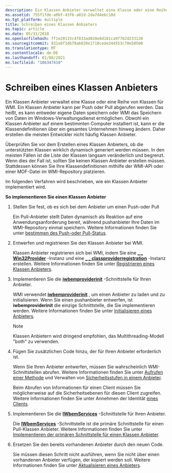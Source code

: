 ```yaml
---
description: Ein Klassen Anbieter verwaltet eine Klasse oder eine Reihe von Klassen für WMI.
ms.assetid: 755f1fde-a0bf-43f6-a01d-2da7d4e6c10d
ms.tgt_platform: multiple
title: Schreiben eines Klassen Anbieters
ms.topic: article
ms.date: 05/31/2018
ms.openlocfilehash: ff1e20115c4f833ad828e8d181ca97782d233130
ms.sourcegitcommit: 831e8f3db78ab820e1710cede244553c70e50500
ms.translationtype: MT
ms.contentlocale: de-DE
ms.lasthandoff: 01/08/2021
ms.locfileid: "106347410"
---
```

# <a name="writing-a-class-provider"></a>Schreiben eines Klassen Anbieters

Ein Klassen Anbieter verwaltet eine Klasse oder eine Reihe von Klassen für WMI. Ein Klassen Anbieter kann per Push oder Pull abgerufen werden. Das heißt, es kann entweder eigene Daten speichern oder WMI das Speichern von Daten im Windows-Verwaltungsdienst ermöglichen. Obwohl ein Klassen Anbieter auf einem bestimmten Computer installiert ist, kann er die Klassendefinitionen über ein gesamtes Unternehmen hinweg ändern. Daher erstellen die meisten Entwickler nicht häufig Klassen Anbieter.

Überprüfen Sie vor dem Erstellen eines Klassen Anbieters, ob die unterstützten Klassen wirklich dynamisch generiert werden müssen. In den meisten Fällen ist die Liste der Klassen langsam veränderlich und begrenzt. Wenn dies der Fall ist, sollten Sie keinen Klassen Anbieter erstellen müssen. Stattdessen können Sie Ihre Klassendefinitionen mithilfe der WMI-API oder einer MOF-Datei im WMI-Repository platzieren.

Im folgenden Verfahren wird beschrieben, wie ein Klassen Anbieter implementiert wird.

**So implementieren Sie einen Klassen Anbieter**

1.  Stellen Sie fest, ob es sich bei dem Anbieter um einen Push-oder Pull

    Ein Pull-Anbieter stellt Daten dynamisch als Reaktion auf eine Anwendungsanforderung bereit, während pushanbieter Ihre Daten im WMI-Repository einmal speichern. Weitere Informationen finden Sie unter [bestimmen des Push-oder Pull-Status](determining-push-or-pull-status.md).

2.  Entwerfen und registrieren Sie den Klassen Anbieter bei WMI.

    Klassen Anbieter registrieren sich bei WMI, indem Sie eine [**\_ \_ Win32Provider**](--win32provider.md) -Instanz und eine [**\_ \_ classproviderregistration**](--classproviderregistration.md) -Instanz erstellen. Weitere Informationen finden Sie unter [Registrieren eines Klassen Anbieters](registering-a-class-provider.md).

3.  Implementieren Sie die [**iwbemproviderinit**](/windows/desktop/api/Wbemprov/nn-wbemprov-iwbemproviderinit) -Schnittstelle für Ihren Anbieter.

    WMI verwendet [**iwbemproviderinit**](/windows/desktop/api/Wbemprov/nn-wbemprov-iwbemproviderinit) , um einen Anbieter zu laden und zu initialisieren. Wenn Sie einen pushanbieter entwerfen, ist **iwbemproviderinit** die einzige Schnittstelle, die Sie implementieren werden. Weitere Informationen finden Sie unter [Initialisieren eines Anbieters](initializing-a-provider.md).

    > [!Note]  
    > Klassen Anbietern wird dringend empfohlen, das Multithreading-Modell "both" zu verwenden.

     

4.  Fügen Sie zusätzlichen Code hinzu, der für Ihren Anbieter erforderlich ist.

    Wenn Sie Ihren Anbieter entwerfen, müssen Sie wahrscheinlich WMI-Schnittstellen abrufen. Weitere Informationen finden Sie unter [Aufrufen einer Methode](calling-a-method.md) und Verwalten von [Sicherheitsstufen in einem Anbieter](impersonating-a-client.md).

    Beim Abrufen von Informationen für einen Client müssen Sie möglicherweise auf die Sicherheitsebenen für diesen Client zugreifen. Weitere Informationen finden Sie unter Annehmen der Identität [eines Clients](impersonating-a-client.md).

5.  Implementieren Sie die [**IWbemServices**](/windows/desktop/api/WbemCli/nn-wbemcli-iwbemservices) -Schnittstelle für Ihren Anbieter.

    Die [**IWbemServices**](/windows/desktop/api/WbemCli/nn-wbemcli-iwbemservices) -Schnittstelle ist die primäre Schnittstelle für einen Pull-Klassen Anbieter. Weitere Informationen finden Sie unter [Implementieren der primären Schnittstelle für einen Klassen Anbieter](implementing-the-primary-interface-for-a-class-provider.md).

6.  Ersetzen Sie den bereits vorhandenen Anbieter durch den neuen Code.

    Sie müssen diesen Schritt nicht ausführen, wenn Sie nicht über einen vorhandenen Anbieter verfügen, der kopiert werden soll. Weitere Informationen finden Sie unter [Aktualisieren eines Anbieters](updating-a-provider.md).

 

 



